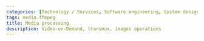```yaml
---
categories: [Technology / Services, Software engineering, System design]
tags: media ffmpeg 
title: Media processing
description: Video-on-Demand, transmux, images operations
---
```


